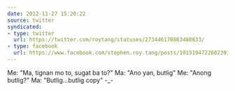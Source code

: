```yaml
---
date: 2012-11-27 15:20:22
source: twitter
syndicated:
- type: twitter
  url: https://twitter.com/roytang/statuses/273446170863480833/
- type: facebook
  url: https://www.facebook.com/stephen.roy.tang/posts/10151947226023912
---
```


Me: "Ma, tignan mo to, sugat ba to?" Ma: "Ano yan, butlig" Me: "Anong butlig?" Ma: "Butlig...butlig copy" -_-